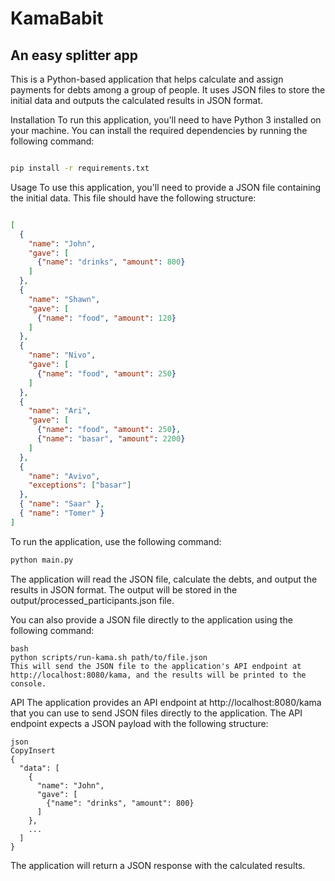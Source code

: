 # KamaBabit

## An easy splitter app 

This is a Python-based application that helps calculate and assign payments for debts among a group of people. It uses JSON files to store the initial data and outputs the calculated results in JSON format.

Installation
To run this application, you'll need to have Python 3 installed on your machine. You can install the required dependencies by running the following command:

```bash

pip install -r requirements.txt
```
Usage
To use this application, you'll need to provide a JSON file containing the initial data. This file should have the following structure:


```json

[
  {
    "name": "John",
    "gave": [
      {"name": "drinks", "amount": 800}
    ]
  },
  {
    "name": "Shawn",
    "gave": [
      {"name": "food", "amount": 120}
    ]
  },
  {
    "name": "Nivo",
    "gave": [
      {"name": "food", "amount": 250}
    ]
  },
  {
    "name": "Ari",
    "gave": [
      {"name": "food", "amount": 250},
      {"name": "basar", "amount": 2200}
    ]
  },
  {
    "name": "Avivo",
    "exceptions": ["basar"]
  },
  { "name": "Saar" },
  { "name": "Tomer" }
]
```
To run the application, use the following command:

```bash
python main.py
```
The application will read the JSON file, calculate the debts, and output the results in JSON format. The output will be stored in the output/processed_participants.json file.

You can also provide a JSON file directly to the application using the following command:
```
bash
python scripts/run-kama.sh path/to/file.json
This will send the JSON file to the application's API endpoint at http://localhost:8080/kama, and the results will be printed to the console.
```
API
The application provides an API endpoint at http://localhost:8080/kama that you can use to send JSON files directly to the application. The API endpoint expects a JSON payload with the following structure:
```
json
CopyInsert
{
  "data": [
    {
      "name": "John",
      "gave": [
        {"name": "drinks", "amount": 800}
      ]
    },
    ...
  ]
}
```
The application will return a JSON response with the calculated results.

